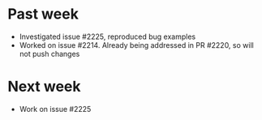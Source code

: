# Past week

- Investigated issue #2225, reproduced bug examples
- Worked on issue #2214. Already being addressed in PR #2220, so will not push changes

# Next week

- Work on issue #2225